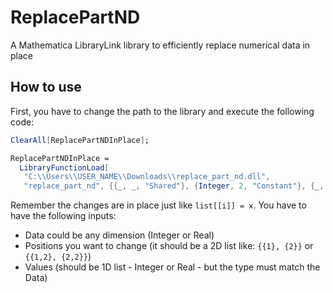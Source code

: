 # ReplacePartND
A Mathematica LibraryLink library to efficiently replace numerical data in place

## How to use
First, you have to change the path to the library and execute the following code:
```mathematica
ClearAll[ReplacePartNDInPlace];

ReplacePartNDInPlace = 
  LibraryFunctionLoad[
   "C:\\Users\\USER_NAME\\Downloads\\replace_part_nd.dll", 
   "replace_part_nd", {{_, _, "Shared"}, {Integer, 2, "Constant"}, {_, 1, "Constant"}}, "Void"];
```
Remember the changes are in place just like `list[[i]] = x`. You have to have the following inputs:
- Data could be any dimension (Integer or Real)
- Positions you want to change (it should be a 2D list like: `{{1}, {2}}` or `{{1,2}, {2,2}}`)
- Values (should be 1D list - Integer or Real - but the type must match the Data)
